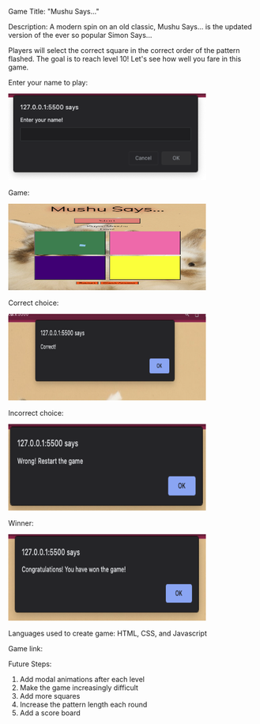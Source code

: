Game Title: "Mushu Says..."

Description: A modern spin on an old classic, Mushu Says... is the updated version of the ever so popular Simon Says...

Players will select the correct square in the correct order of the pattern flashed. The goal is to reach level 10! Let's see how well you fare in this game. 

Enter your name to play:

<img src="Images/name.png" alt="enter your name" width="400" height="175">

Game:

<img src="Images/main.png" alt="main page" width="400" height="175">

Correct choice:

<img src="Images/correct.png" alt="correct" width="400" height="175">

Incorrect choice:

<img src="Images/incorrect.png" alt="incorrect" width="400" height="175">

Winner:

<img src="Images/winner.png" alt="winner" width="400" height="175">

Languages used to create game: HTML, CSS, and Javascript

Game link: 

Future Steps:
1. Add modal animations after each level
2. Make the game increasingly difficult
3. Add more squares
4. Increase the pattern length each round
5. Add a score board

